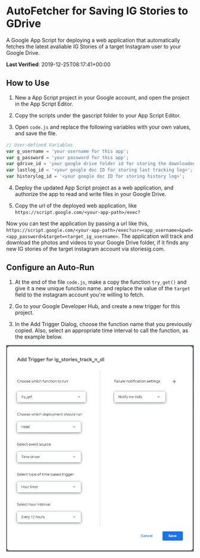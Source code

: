# AutoFetcher for Saving IG Stories to GDrive

A Google App Script for deploying a web application that automatically fetches the latest avaliable IG Stories of a target Instagram user to your Google Drive.

**Last Verified**: 2019-12-25T08:17:41+00:00

## How to Use

1. New a App Script project in your Google account, and open the project in the App Script Editor.

2. Copy the scripts under the gascript folder to your App Script Editor.

3. Open `code.js` and replace the following variables with your own values, and save the file.

```js
// User-defined Variables
var g_username = 'your username for this app';
var g_password = 'your password for this app';
var gdrive_id = 'your google drive folder id for storing the downloaded files';
var lastlog_id = '<your google doc ID for storing last tracking log>';
var historylog_id = '<your google doc ID for storing history log>';
```

4. Deploy the updated App Script project as a web application, and authorize the app to read and write files in your Google Drive.

5. Copy the url of the deployed web application, like `https://script.google.com/<your-app-path>/exec?`

Now you can test the application by passing a url like this, `https://script.google.com/<your-app-path>/exec?usr=<app_username>&pwd=<app_password>&target=<target_ig_username>`.
The application will track and download the photos and videos to your Google Drive folder, if it finds any new IG stories of the target instagram account via storiesig.com.



## Configure an Auto-Run

1. At the end of the file `code.js`, make a copy the function `try_get()` and give it a new unique function name. and replace the value of the `target` field to the instagram account you're willing to fetch.

2. Go to your Google Developer Hub, and create a new trigger for this project.

3. In the Add Trigger Dialog, choose the function name that you previously copied. Also, select an appropriate time interval to call the function, as the example below.

![Setup a Google App Script Timed Trigger](/docs/images/setup_a_google_app_script_timed_trigger.png)